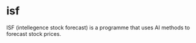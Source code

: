 # isf
ISF (intellegence stock forecast) is a programme that uses AI methods to forecast stock prices.
